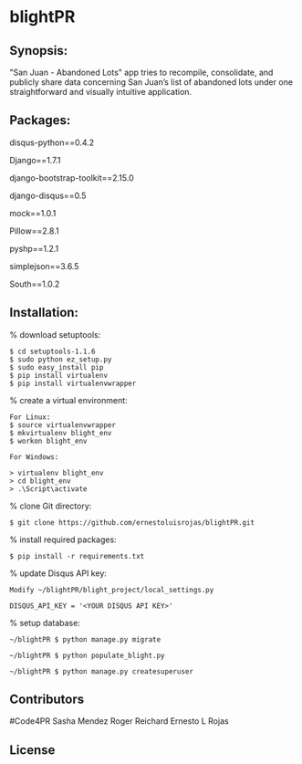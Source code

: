 # blightPR

## Synopsis:

"San Juan - Abandoned Lots" app tries to recompile, consolidate, and publicly share data concerning San Juan’s list of abandoned lots under one straightforward and visually intuitive application.

## Packages:

disqus-python==0.4.2

Django==1.7.1

django-bootstrap-toolkit==2.15.0

django-disqus==0.5

mock==1.0.1

Pillow==2.8.1

pyshp==1.2.1

simplejson==3.6.5

South==1.0.2

## Installation:

% download setuptools:

	$ cd setuptools-1.1.6
	$ sudo python ez_setup.py
	$ sudo easy_install pip
	$ pip install virtualenv
	$ pip install virtualenvwrapper

% create a virtual environment:

	For Linux:
	$ source virtualenvwrapper
	$ mkvirtualenv blight_env
	$ workon blight_env

	For Windows:
	
	> virtualenv blight_env
	> cd blight_env
	> .\Script\activate

% clone Git directory:

	$ git clone https://github.com/ernestoluisrojas/blightPR.git
	
% install required packages:

	$ pip install -r requirements.txt
	
% update Disqus API key:

	Modify ~/blightPR/blight_project/local_settings.py

	DISQUS_API_KEY = '<YOUR DISQUS API KEY>'

% setup database:

	~/blightPR $ python manage.py migrate
	
	~/blightPR $ python populate_blight.py
	
	~/blightPR $ python manage.py createsuperuser	

## Contributors

#Code4PR 
Sasha Mendez
Roger Reichard
Ernesto L Rojas

## License

